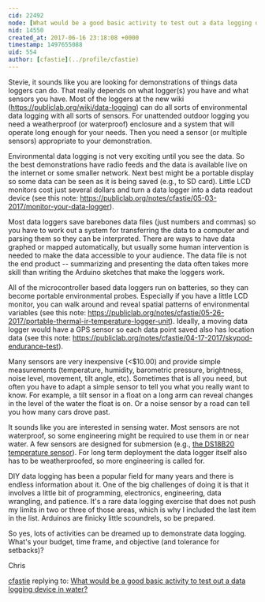 ```yaml
---
cid: 22492
node: [What would be a good basic activity to test out a data logging device in water? ](../notes/stevie/06-16-2017/what-would-be-a-good-basic-activity-to-test-out-a-data-logging-device-in-water)
nid: 14550
created_at: 2017-06-16 23:18:08 +0000
timestamp: 1497655088
uid: 554
author: [cfastie](../profile/cfastie)
---
```


Stevie, it sounds like you are looking for demonstrations of things data loggers can do. That really depends on what logger(s) you have and what sensors you have. Most of the loggers at the new wiki (https://publiclab.org/wiki/data-logging) can do all sorts of environmental data logging with all sorts of sensors. For unattended outdoor logging you need a weatherproof (or waterproof) enclosure and a system that will operate long enough for your needs. Then you need a sensor (or multiple sensors) appropriate to your demonstration. 

Environmental data logging is not very exciting until you see the data. So the best demonstrations have radio feeds and the data is available live on the internet or some smaller network. Next best might be a portable display so some data can be seen as it is being saved (e.g., to SD card). Little LCD monitors cost just several dollars and turn a data logger into a data readout device (see this note: https://publiclab.org/notes/cfastie/05-03-2017/monitor-your-data-logger). 

Most data loggers save barebones data files (just numbers and commas) so you have to work out a system for transferring the data to a computer and parsing them so they can be interpreted. There are ways to have data graphed or mapped automatically, but usually some human intervention is needed to make the data accessible to your audience. The data file is not the end product -- summarizing and presenting the data often takes more skill than writing the Arduino sketches that make the loggers work.

All of the microcontroller based data loggers run on batteries, so they can become portable environmental probes. Especially if you have a little LCD monitor, you can walk around and reveal spatial patterns of environmental variables (see this note: https://publiclab.org/notes/cfastie/05-26-2017/portable-thermal-ir-temperature-logger-unit). Ideally, a moving data logger would have a GPS sensor so each data point saved also has location data (see this note: https://publiclab.org/notes/cfastie/04-17-2017/skypod-endurance-test). 

Many sensors are very inexpensive (<$10.00) and provide simple measurements (temperature, humidity, barometric pressure, brightness, noise level, movement, tilt angle, etc). Sometimes that is all you need, but often you have to adapt a simple sensor to tell you what you really want to know. For example, a tilt sensor in a float on a long arm can reveal changes in the level of the water the float is on. Or a noise sensor by a road can tell you how many cars drove past. 

It sounds like you are interested in sensing water. Most sensors are not waterproof, so some engineering might be required to use them in or near water. A few sensors are designed for submersion (e.g., [the DS18B20 temperature sensor](https://www.adafruit.com/product/381)). For long term deployment the data logger itself also has to be weatherproofed, so more engineering is called for. 

DIY data logging has been a popular field for many years and there is endless information about it. One of the big challenges of doing it is that it involves a little bit of programming, electronics, engineering, data wrangling, and patience. It's a rare data logging exercise that does not push my limits in two or three of those areas, which is why I included the last item in the list. Arduinos are finicky little scoundrels, so be prepared.

So yes, lots of activities can be dreamed up to demonstrate data logging. What's your budget, time frame, and objective (and tolerance for setbacks)?

Chris


[cfastie](../profile/cfastie) replying to: [What would be a good basic activity to test out a data logging device in water? ](../notes/stevie/06-16-2017/what-would-be-a-good-basic-activity-to-test-out-a-data-logging-device-in-water)


